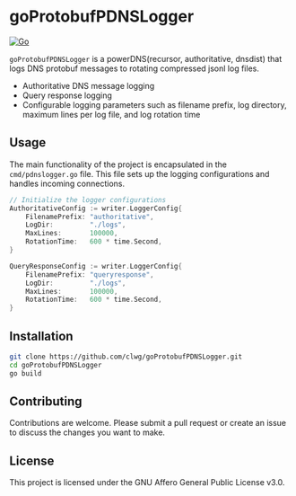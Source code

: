 # goProtobufPDNSLogger

[![Go](https://github.com/clwg/goProtobufPDNSLogger/actions/workflows/go.yml/badge.svg)](https://github.com/clwg/goProtobufPDNSLogger/actions/workflows/go.yml)

`goProtobufPDNSLogger` is a powerDNS(recursor, authoritative, dnsdist) that logs DNS protobuf messages to rotating compressed jsonl log files.

- Authoritative DNS message logging
- Query response logging
- Configurable logging parameters such as filename prefix, log directory, maximum lines per log file, and log rotation time

## Usage

The main functionality of the project is encapsulated in the `cmd/pdnslogger.go` file. This file sets up the logging configurations and handles incoming connections.

```go
// Initialize the logger configurations
AuthoritativeConfig := writer.LoggerConfig{
    FilenamePrefix: "authoritative",
    LogDir:         "./logs",
    MaxLines:       100000,
    RotationTime:   600 * time.Second,
}

QueryResponseConfig := writer.LoggerConfig{
    FilenamePrefix: "queryresponse",
    LogDir:         "./logs",
    MaxLines:       100000,
    RotationTime:   600 * time.Second,
}
```


## Installation

```bash
git clone https://github.com/clwg/goProtobufPDNSLogger.git
cd goProtobufPDNSLogger
go build
```

## Contributing

Contributions are welcome. Please submit a pull request or create an issue to discuss the changes you want to make.

## License

This project is licensed under the GNU Affero General Public License v3.0.